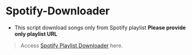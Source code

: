 # Spotify-Downloader

- This script download songs only from Spotify playlist **Please provide only playlist URL**

> Access [Spotify Playlist Downloader](https://colab.research.google.com/drive/1GNcaSyOWQZKOiN8_NIV_ffnhgMY4DZYl?usp=sharing) here.
